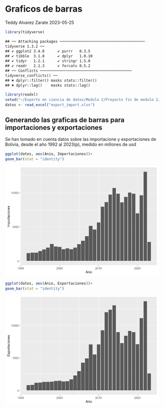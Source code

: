 Graficos de barras
================
Teddy Alvarez Zarate
2023-05-25

``` r
library(tidyverse)
```

    ## ── Attaching packages ─────────────────────────────────────── tidyverse 1.3.2 ──
    ## ✔ ggplot2 3.4.0      ✔ purrr   0.3.5 
    ## ✔ tibble  3.1.8      ✔ dplyr   1.0.10
    ## ✔ tidyr   1.2.1      ✔ stringr 1.5.0 
    ## ✔ readr   2.1.3      ✔ forcats 0.5.2 
    ## ── Conflicts ────────────────────────────────────────── tidyverse_conflicts() ──
    ## ✖ dplyr::filter() masks stats::filter()
    ## ✖ dplyr::lag()    masks stats::lag()

``` r
library(readxl)
setwd("~/Experto en ciencia de datos/Modulo 2/Proyecto fin de modulo 2/Graficos de barras")
datos <- read_excel("export_import.xlsx")
```

## Generando las graficas de barras para importaciones y exportaciones

Se han tomado en cuenta datos sobre las importacione y exportaciones de
Bolivia, desde el año 1992 al 2023(p), medido en millones de usd

``` r
ggplot(datos, aes(Anio, Importaciones))+
geom_bar(stat = "identity")
```

![](graficos-de-barras_files/figure-gfm/unnamed-chunk-2-1.png)<!-- -->

``` r
ggplot(datos, aes(Anio, Exportaciones))+
geom_bar(stat = "identity")
```

![](graficos-de-barras_files/figure-gfm/unnamed-chunk-2-2.png)<!-- -->
